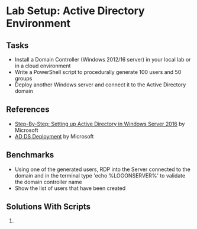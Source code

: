 # Lab Setup: Active Directory Environment

## Tasks
- Install a Domain Controller (Windows 2012/16 server) in your local lab or in a cloud environment
- Write a PowerShell script to procedurally generate 100 users and 50 groups
- Deploy another Windows server and connect it to the Active Directory domain

## References
- [Step-By-Step: Setting up Active Directory in Windows Server 2016](https://learn.microsoft.com/en-gb/archive/blogs/canitpro/step-by-step-setting-up-active-directory-in-windows-server-2016) by Microsoft
- [AD DS Deployment](https://learn.microsoft.com/en-us/windows-server/identity/ad-ds/deploy/ad-ds-deployment) by Microsoft


## Benchmarks
- Using one of the generated users, RDP into the Server connected to the domain and in the terminal type 'echo %LOGONSERVER%' to validate the domain controller name
- Show the list of users that have been created


## Solutions With Scripts
1. 
